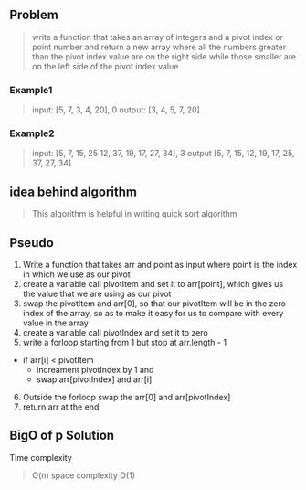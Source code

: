 ## Problem
> write a function that takes an array of integers and a pivot index or point number and return a new array where all the numbers greater than the pivot index value are on the right side while those smaller are on the left side of the pivot index value
### Example1
> input: [5, 7, 3, 4, 20], 0
> output: [3, 4, 5, 7, 20]

### Example2
> input: [5, 7, 15, 25 12, 37, 19, 17, 27, 34], 3
> output [5, 7, 15, 12, 19, 17, 25, 37, 27, 34]

## idea behind algorithm
> This algorithm is helpful in writing quick sort algorithm

## Pseudo

1. Write a function that takes arr and point as input where point is the index in which we use as our pivot
2. create a variable call pivotItem and set it to arr[point], which gives us the value that we are using as our pivot
3. swap the pivotItem and arr[0], so that our pivotItem will be in the zero index of the array, so as to make it easy for us to compare with every value in the array
4. create a variable call pivotIndex and set it to zero
5. write a forloop starting from 1 but stop at arr.length - 1
  - if arr[i] < pivotItem
    - increament pivotIndex by 1 and
    - swap arr[pivotIndex] and arr[i]
6. Outside the forloop swap the arr[0] and arr[pivotIndex]
3. return arr at the end

## BigO of p Solution
Time complexity
> O(n)
space complexity
> O(1)
